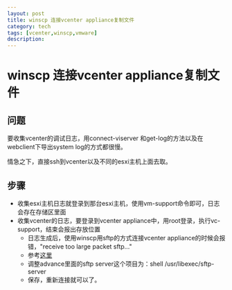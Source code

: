 ```yaml
---
layout: post
title: winscp 连接vcenter appliance复制文件
category: tech
tags: [vcenter,winscp,vmware]
description: 
---
```


# winscp 连接vcenter appliance复制文件

## 问题

要收集vcenter的调试日志，用connect-viserver 和get-log的方法以及在webclient下导出system log的方式都很慢。

情急之下，直接ssh到vcenter以及不同的esxi主机上面去取。

## 步骤

- 收集esxi主机日志就登录到那台esxi主机，使用vm-support命令即可，日志会存在存储区里面
- 收集vcenter的日志，要登录到vcenter appliance中，用root登录，执行vc-support，结束会报出存放位置
  - 日志生成后，使用winscp用sftp的方式连接vcenter appliance的时候会报错，"receive too large packet sftp..."
  - 参考<a href="https://www.johnborhek.com/vmware/vmware-vsphere/vmware-vcenter/using-winscp-vmware-vcenter-server-appliance/">这里</a>
  - 调整advance里面的sftp server这个项目为：shell /usr/libexec/sftp-server  
  - 保存，重新连接就可以了。